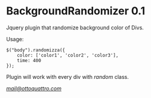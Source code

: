 BackgroundRandomizer 0.1
========================

Jquery plugin that randomize background color of Divs.

Usage: 

	$("body").randomizza({
		color: ['color1', 'color2', 'color3'], 
		time: 400
	});

Plugin will work with every div with *random* class.


*mail@ottoquattro.com*



